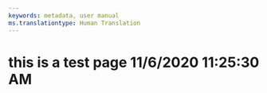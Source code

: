 ```yaml
---
keywords: metadata, user manual
ms.translationtype: Human Translation
---
```

# this is a test page 11/6/2020 11:25:30 AM